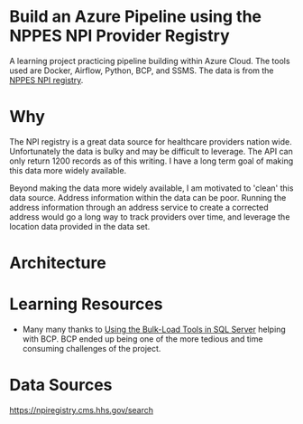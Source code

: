 # Build an Azure Pipeline using the NPPES NPI Provider Registry
A learning project practicing pipeline building within Azure Cloud. The tools used are Docker, Airflow, Python, BCP, and SSMS. The data is from the [NPPES NPI registry](https://npiregistry.cms.hhs.gov/search).

# Why
The NPI registry is a great data source for healthcare providers nation wide. Unfortunately the data is bulky and may be difficult to leverage. The API can only return 1200 records as of this writing. I have a long term goal of making this data more widely available.

Beyond making the data more widely available, I am motivated to 'clean' this data source. Address information within the data can be poor. Running the address information through an address service to create a corrected address would go a long way to track providers over time, and leverage the location data provided in the data set. 

# Architecture


# Learning Resources
* Many many thanks to [Using the Bulk-Load Tools in SQL Server](https://www.sommarskog.se/bulkload.html) helping with BCP. BCP ended up being one of the more tedious and time consuming challenges of the project.
  

# Data Sources
https://npiregistry.cms.hhs.gov/search

